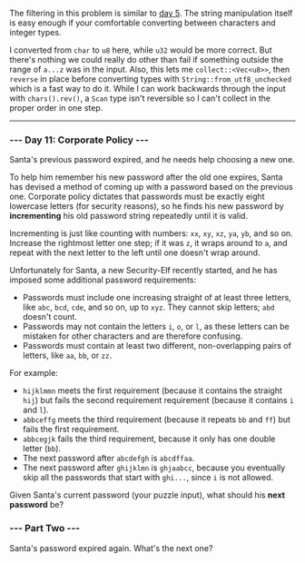 The filtering in this problem is similar to [day 5](../day05). The string
manipulation itself is easy enough if your comfortable converting between
characters and integer types.

I converted from `char` to `u8` here, while `u32` would be more correct. But
there's nothing we could really do other than fail if something outside the
range of `a...z` was in the input. Also, this lets me `collect::<Vec<u8>>`,
then `reverse` in place before converting types with
`String::from_utf8_unchecked` which is a fast way to do it. While I can work
backwards through the input with `chars().rev()`, a `Scan` type isn't
reversible so I can't collect in the proper order in one step.

---

### --- Day 11: Corporate Policy ---

Santa's previous password expired, and he needs help choosing a new one.

To help him remember his new password after the old one expires, Santa has
devised a method of coming up with a password based on the previous one.
Corporate policy dictates that passwords must be exactly eight lowercase
letters (for security reasons), so he finds his new password by
**incrementing** his old password string repeatedly until it is valid.

Incrementing is just like counting with numbers: `xx`, `xy`, `xz`, `ya`, `yb`,
and so on.  Increase the rightmost letter one step; if it was `z`, it wraps
around to `a`, and repeat with the next letter to the left until one doesn't
wrap around.

Unfortunately for Santa, a new Security-Elf recently started, and he has
imposed some additional password requirements:

- Passwords must include one increasing straight of at least three letters,
  like `abc`, `bcd`, `cde`, and so on, up to `xyz`. They cannot skip letters;
  `abd` doesn't count.
- Passwords may not contain the letters `i`, `o`, or `l`, as these letters can
  be mistaken for other characters and are therefore confusing.
- Passwords must contain at least two different, non-overlapping pairs of
  letters, like `aa`, `bb`, or `zz`.

For example:

- `hijklmmn` meets the first requirement (because it contains the straight
  `hij`) but fails the second requirement requirement (because it contains `i`
  and `l`).
- `abbceffg` meets the third requirement (because it repeats `bb` and `ff`) but
  fails the first requirement.
- `abbcegjk` fails the third requirement, because it only has one double letter
  (`bb`).
- The next password after `abcdefgh` is `abcdffaa`.
- The next password after `ghijklmn` is `ghjaabcc`, because you eventually skip
  all the passwords that start with `ghi...`, since `i` is not allowed.

Given Santa's current password (your puzzle input), what should his **next
password** be?

### --- Part Two ---

Santa's password expired again. What's the next one?
